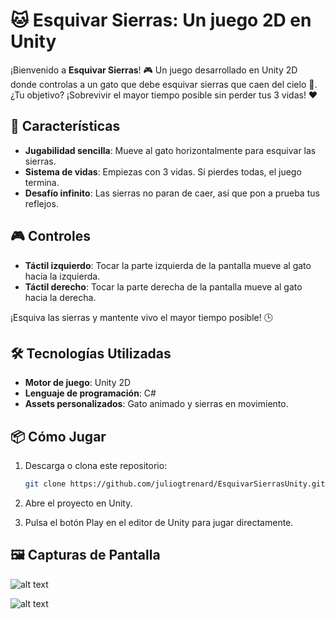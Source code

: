 # 🐱 Esquivar Sierras: Un juego 2D en Unity

¡Bienvenido a **Esquivar Sierras**! 🎮 Un juego desarrollado en Unity 2D donde controlas a un gato que debe esquivar sierras que caen del cielo 🌌. ¿Tu objetivo? ¡Sobrevivir el mayor tiempo posible sin perder tus 3 vidas! ❤️

## 🚀 Características

- **Jugabilidad sencilla**: Mueve al gato horizontalmente para esquivar las sierras.  
- **Sistema de vidas**: Empiezas con 3 vidas. Si pierdes todas, el juego termina.
- **Desafío infinito**: Las sierras no paran de caer, así que pon a prueba tus reflejos.  

## 🎮 Controles

- **Táctil izquierdo**: Tocar la parte izquierda de la pantalla mueve al gato hacia la izquierda.  
- **Táctil derecho**: Tocar la parte derecha de la pantalla mueve al gato hacia la derecha.

¡Esquiva las sierras y mantente vivo el mayor tiempo posible! 🕒

## 🛠️ Tecnologías Utilizadas

- **Motor de juego**: Unity 2D  
- **Lenguaje de programación**: C#  
- **Assets personalizados**: Gato animado y sierras en movimiento.  

## 📦 Cómo Jugar

1. Descarga o clona este repositorio:
   ```bash
   git clone https://github.com/juliogtrenard/EsquivarSierrasUnity.git
   
2. Abre el proyecto en Unity.

3. Pulsa el botón Play en el editor de Unity para jugar directamente.

## 🖼️ Capturas de Pantalla

![alt text](https://github.com/juliogtrenard/EsquivarSierrasUnity/blob/master/Capturas/menu.png)

![alt text](https://github.com/juliogtrenard/EsquivarSierrasUnity/blob/master/Capturas/juego.png)
